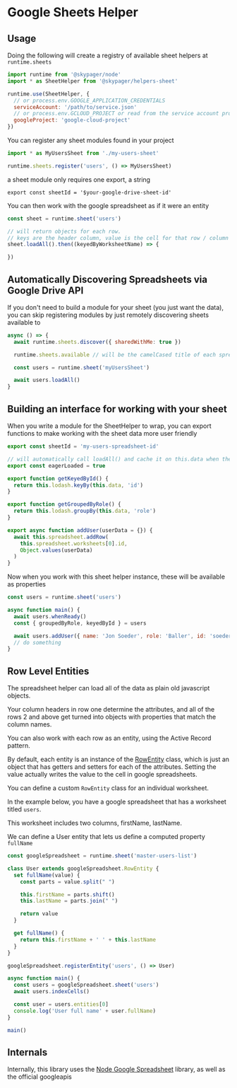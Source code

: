 # Google Sheets Helper

## Usage

Doing the following will create a registry of available sheet helpers at `runtime.sheets`

```javascript
import runtime from '@skypager/node'
import * as SheetHelper from '@skypager/helpers-sheet'

runtime.use(SheetHelper, {
  // or process.env.GOOGLE_APPLICATION_CREDENTIALS
  serviceAccount: '/path/to/service.json'
  // or process.env.GCLOUD_PROJECT or read from the service account project_id
  googleProject: 'google-cloud-project'
})
```

You can register any sheet modules found in your project

```javascript
import * as MyUsersSheet from './my-users-sheet'

runtime.sheets.register('users', () => MyUsersSheet)
```

a sheet module only requires one export, a string

```
export const sheetId = '$your-google-drive-sheet-id'
```

You can then work with the google spreadsheet as if it were an entity

```javascript
const sheet = runtime.sheet('users')

// will return objects for each row.
// keys are the header column, value is the cell for that row / column 
sheet.loadAll().then((keyedByWorksheetName) => {

})
```

## Automatically Discovering Spreadsheets via Google Drive API

If you don't need to build a module for your sheet (you just want the data), you can skip registering modules by just remotely discovering sheets available to

```javascript
async () => {
  await runtime.sheets.discover({ sharedWithMe: true })

  runtime.sheets.available // will be the camelCased title of each spreadsheet

  const users = runtime.sheet('myUsersSheet')

  await users.loadAll() 
}
```

## Building an interface for working with your sheet

When you write a module for the SheetHelper to wrap, you can export functions to make working
with the sheet data more user friendly

```javascript
export const sheetId = 'my-users-spreadsheet-id'

// will automatically call loadAll() and cache it on this.data when the helper instance initializes
export const eagerLoaded = true

export function getKeyedById() {
  return this.lodash.keyBy(this.data, 'id')
}

export function getGroupedByRole() {
  return this.lodash.groupBy(this.data, 'role') 
}

export async function addUser(userData = {}) {
  await this.spreadsheet.addRow(
    this.spreadsheet.worksheets[0].id,
    Object.values(userData)
  )
}
```

Now when you work with this sheet helper instance, these will be available as properties

```javascript
const users = runtime.sheet('users')

async function main() {
  await users.whenReady()
  const { groupedByRole, keyedById } = users

  await users.addUser({ name: 'Jon Soeder', role: 'Baller', id: 'soederpop' })
  // do something
}
```

## Row Level Entities

The spreadsheet helper can load all of the data as plain old javascript objects.  

Your column headers in row one determine the attributes, and all of the rows 2 and above get turned into objects with properties that match the column names.

You can also work with each row as an entity, using the Active Record pattern.

By default, each entity is an instance of the [RowEntity](src/RowEntity.js) class, which is just an object that has getters and setters for each of the attributes.  Setting the value actually writes the value to the cell in google spreadsheets.

You can define a custom `RowEntity` class for an individual worksheet.

In the example below, you have a google spreadsheet that has a worksheet titled `users`.  

This worksheet includes two columns, firstName, lastName.

We can define a User entity that lets us define a computed property `fullName`

```javascript
const googleSpreadsheet = runtime.sheet('master-users-list')

class User extends googleSpreadsheet.RowEntity {
  set fullName(value) {
    const parts = value.split(" ")

    this.firstName = parts.shift()
    this.lastName = parts.join(" ")

    return value
  }

  get fullName() {
    return this.firstName + ' ' + this.lastName
  }
}

googleSpreadsheet.registerEntity('users', () => User)

async function main() {
  const users = googleSpreadsheet.sheet('users')
  await users.indexCells()

  const user = users.entities[0]
  console.log('User full name' + user.fullName)
}

main()
```

## Internals

Internally, this library uses the [Node Google Spreadsheet](https://github.com/theoephraim/node-google-spreadsheet) library, as well as the official googleapis
